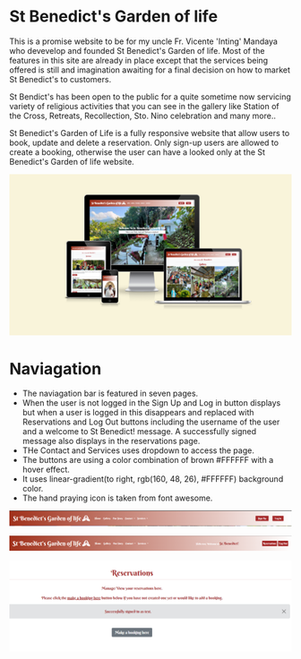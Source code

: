 # St Benedict's Garden of life
This is a promise website to be for my uncle Fr. Vicente 'Inting' Mandaya who devevelop and founded St Benedict's Garden of life.
Most of the features in this site are already in place except that the services being offered is still and imagination awaiting for a final decision on how to market
St Benedict's to customers.

St Bendict's has been open to the public for a quite sometime now servicing variety of religious activities that you can see in the gallery like Station of the Cross, Retreats, Recollection, Sto. Nino celebration and many more..

St Benedict's Garden of Life is a fully responsive website that allow users to book, update and delete a reservation. Only sign-up users are allowed to create a booking,
otherwise the user can have a looked only at the St Benedict's Garden of life website.

![responsive image](./static/images/responsive_stb.png)

# Naviagation
 * The naviagation bar is featured in  seven pages.
 * When the user is not logged in the Sign Up and Log in button displays but when a user is logged in this disappears and replaced with Reservations and Log Out buttons including the username of the user and a welcome to St Benedict! message. A successfully signed message also displays in the reservations page.
 * THe Contact and Services uses dropdown to access the page.
 * The buttons are using a color combination of brown #FFFFFF with a hover effect.
 * It uses linear-gradient(to right, rgb(160, 48, 26), #FFFFFF) background color.
 * The hand praying icon is taken from font awesome.

 ![navigation screeenshot](./static/images/nav_not_login.png)

 ![navigation screenshot when user is logged in](./static/images/nav_when_loggedin.png)

 ![signed in success](./static/images/signed_in_success.png)

